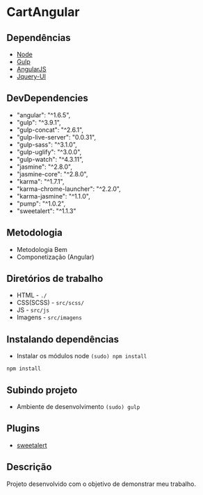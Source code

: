 # CartAngular

## Dependências
- [Node](https://nodejs.org/en/)
- [Gulp](https://gulpjs.com/)
- [AngularJS](https://angularjs.org/)
- [Jquery-UI](https://jqueryui.com/)


## DevDependencies
- "angular": "^1.6.5",
- "gulp": "^3.9.1",
- "gulp-concat": "^2.6.1",
- "gulp-live-server": "0.0.31",
- "gulp-sass": "^3.1.0",
- "gulp-uglify": "^3.0.0",
- "gulp-watch": "^4.3.11",
- "jasmine": "^2.8.0",
- "jasmine-core": "^2.8.0",
- "karma": "^1.7.1",
- "karma-chrome-launcher": "^2.2.0",
- "karma-jasmine": "^1.1.0",
- "pump": "^1.0.2",
- "sweetalert": "^1.1.3"

## Metodologia
- Metodologia Bem
- Componetização (Angular)

## Diretórios de trabalho
- HTML - `./`
- CSS(SCSS) - `src/scss/`
- JS - `src/js`
- Imagens - `src/imagens`

## Instalando dependências
- Instalar os módulos node `(sudo) npm install`
```
npm install
```

## Subindo projeto
- Ambiente de desenvolvimento `(sudo) gulp`

## Plugins
- [sweetalert](https://sweetalert.js.org/)

## Descrição
Projeto desenvolvido com o objetivo de demonstrar meu trabalho.
